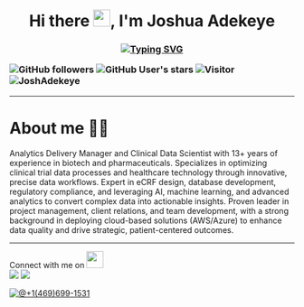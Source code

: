 <h1 align="center">Hi there <img src="https://media.giphy.com/media/hvRJCLFzcasrR4ia7z/giphy.gif" width="30px">, I'm Joshua Adekeye</h1> 
<h3 align="left">
  
<!-- Typing SVG by DenverCoder1 - https://github.com/DenverCoder1/readme-typing-svg -->
<p align="center">
  <a href="https://git.io/typing-svg"><img src="https://readme-typing-svg.herokuapp.com?font=Fira+Code&pause=1000&color=1D4DF7&width=435&lines=Clinical+Data+Scientist;12+Years+Of+Professional+Experience" alt="Typing SVG" /></a>
</p>
  
  
![GitHub followers](https://img.shields.io/github/followers/JoshAdekeye?style=social) ![GitHub User's stars](https://img.shields.io/github/stars/JoshAdekeye?style=social) ![Visitor](https://visitor-badge.laobi.icu/badge?page_id=JoshAdekeye.repoName) <img src="https://komarev.com/ghpvc/?username=JoshAdekeye" alt="JoshAdekeye" />
  
____________________________________

# About me 👨🏾
</h3>
Analytics Delivery Manager and Clinical Data Scientist with 13+ years of experience in biotech and pharmaceuticals. Specializes in optimizing clinical trial data processes and healthcare technology through innovative, precise data workflows. Expert in eCRF design, database development, regulatory compliance, and leveraging AI, machine learning, and advanced analytics to convert complex data into actionable insights. Proven leader in project management, client relations, and team development, with a strong background in deploying cloud-based solutions (AWS/Azure) to enhance data quality and drive strategic, patient-centered outcomes.

_____________________________________________________

<p>Connect with me on <img src="https://media2.giphy.com/media/xT9DPIlGnuHpr2yObu/giphy.gif?cid=ecf05e47qv7ouie935be4rwsg6prj1dlpqd8qa674wma8hho&rid=giphy.gif&ct=g" width="30px">
<br>	
<a target="_blank" href="https://www.linkedin.com/in/joshua-a-2130bb199/"><img src="https://img.shields.io/badge/-LinkedIn-0077B5?style=for-the-badge&logo=Linkedin&logoColor=white"></img></a>
<a target="_blank" href="https://mail.google.com/mail/u/0/?tab=rm&ogbl#inbox"><img src="https://img.shields.io/badge/-Gmail-D14836?style=for-the-badge&logo=Gmail&logoColor=white"></img></a> 

[![@+1(469)699-1531](https://img.icons8.com/fluency/48/000000/phone-disconnected.png "@+1(469)699-1531")](tel:+1(469)699-1531)
